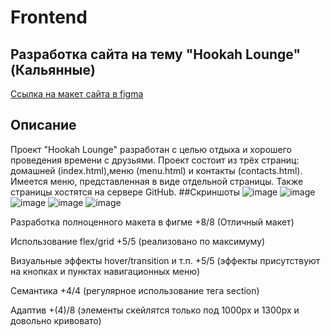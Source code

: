 # Frontend

## Разработка сайта на тему "Hookah Lounge" (Кальянные)

[Ссылка на макет сайта в figma](https://www.figma.com/file/1ox5lPCrWceCJa4ynGrxB1/%D0%9A%D0%BE%D0%BD%D0%BA%D1%83%D1%80%D1%81%D0%BD%D0%B0%D1%8F-%D1%80%D0%B0%D0%B1%D0%BE%D1%82%D0%B0-%D0%BF%D0%BE-%D0%B2%D0%B5%D1%80%D1%81%D1%82%D0%BA%D0%B5?type=design&node-id=0-1&mode=design&t=ItlymRrSsxfUymAL-0)

## Описание

Проект "Hookah Lounge" разработан с целью отдыха и хорошего проведения времени с друзьями.
Проект состоит из трёх страниц: домашней (index.html),меню (menu.html) и контакты (contacts.html).
Имеется меню, представленная в виде отдельной страницы. Также страницы хостятся на сервере GitHub.
##Скриншоты
![image](https://github.com/BroSible/MyFrontend/assets/112584012/53ef8456-35a1-490b-b5b3-3a22bb6bf889)
![image](https://github.com/BroSible/MyFrontend/assets/112584012/2ccebea0-ebc3-4978-984f-9c5e9dcb2b5e)
![image](https://github.com/BroSible/MyFrontend/assets/112584012/9aa90eb0-3c7c-4c74-b227-7e41fdc9e225)
![image](https://github.com/BroSible/MyFrontend/assets/112584012/2ea2c816-952f-44d6-82bb-6a7a236e0fa2)
![image](https://github.com/BroSible/MyFrontend/assets/112584012/40e2b31c-4972-4ca0-b1d0-57a4725e12ca)


Разработка полноценного макета в фигме +8/8 (Отличный макет)

Использование flex/grid +5/5 (реализовано по максимуму)

Визуальные эффекты hover/transition и т.п. +5/5 (эффекты присутствуют на кнопках и пунктах навигационных меню)

Семантика +4/4 (регулярное использование тега section)

Адаптив +(4)/8 (элементы скейлятся только под 1000px и 1300px и довольно кривовато)
